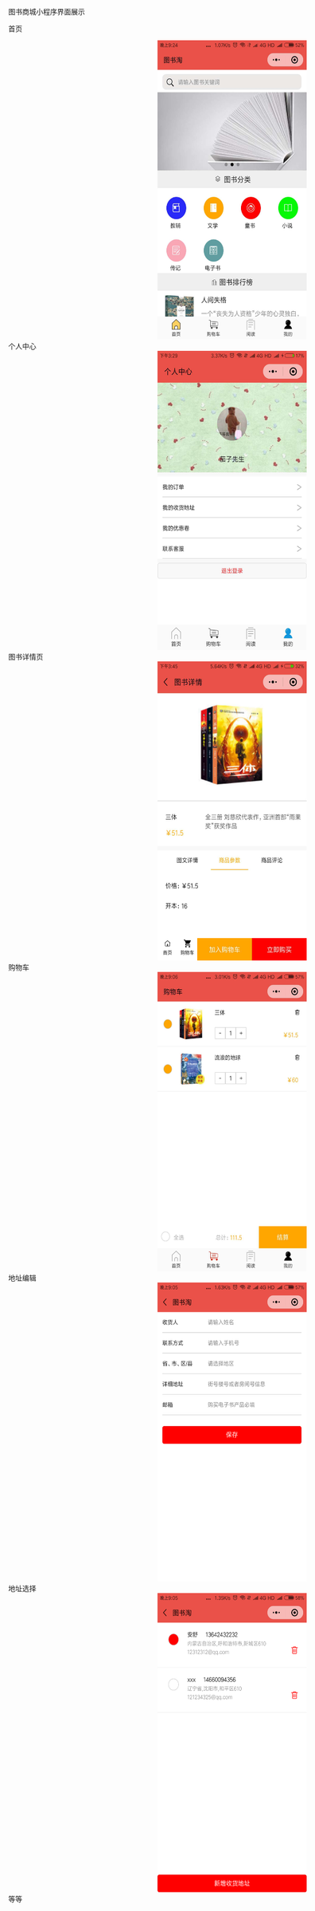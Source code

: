 图书商城小程序界面展示

首页

<img src="https://github.com/Mrxpj/BookProgram/blob/master/show-images/8.jpg" width="300px" height="600px" style="margin-left:300px;">
个人中心

<img src="https://github.com/Mrxpj/BookProgram/blob/master/show-images/%E5%9B%BE%E7%89%871.png" width="300px" height="600px" style="margin-left:300px;">
图书详情页

<img src="https://github.com/Mrxpj/BookProgram/blob/master/show-images/%E5%9B%BE%E7%89%872.png" width="300px" height="600px" style="margin-left:300px;">
购物车

<img src="https://github.com/Mrxpj/BookProgram/blob/master/show-images/7.jpg" width="300px" height="600px" style="margin-left:300px;">
地址编辑

<img src="https://github.com/Mrxpj/BookProgram/blob/master/show-images/6.png" width="300px" height="600px" style="margin-left:300px;">
地址选择

<img src="https://github.com/Mrxpj/BookProgram/blob/master/show-images/5.png" width="300px" height="600px" style="margin-left:300px;">
等等

